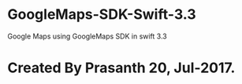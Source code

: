 # GoogleMaps-SDK-Swift-3.3
Google Maps using GoogleMaps SDK in swift 3.3
# Created By Prasanth 20,  Jul-2017.
